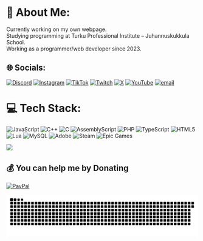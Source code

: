 # 💫 About Me:
Currently working on my own webpage.<br>Studying programming at Turku Professional Institute – Juhannuskukkula School.<br>Working as a programmer/web developer since 2023.


## 🌐 Socials:
[![Discord](https://img.shields.io/badge/Discord-%237289DA.svg?logo=discord&logoColor=white)](https://discord.gg/gordex1030) [![Instagram](https://img.shields.io/badge/Instagram-%23E4405F.svg?logo=Instagram&logoColor=white)](https://instagram.com/GORDEX000) [![TikTok](https://img.shields.io/badge/TikTok-%23000000.svg?logo=TikTok&logoColor=white)](https://tiktok.com/@@gordex50) [![Twitch](https://img.shields.io/badge/Twitch-%239146FF.svg?logo=Twitch&logoColor=white)](https://twitch.tv/https://www.twitch.tv/g0rdex000) [![X](https://img.shields.io/badge/X-black.svg?logo=X&logoColor=white)](https://x.com/GORDEX000) [![YouTube](https://img.shields.io/badge/YouTube-%23FF0000.svg?logo=YouTube&logoColor=white)](https://youtube.com/@https://www.youtube.com/@GORDEX000) [![email](https://img.shields.io/badge/Email-D14836?logo=gmail&logoColor=white)](mailto:ezatullahnuurzaii@outlook.com) 

# 💻 Tech Stack:
![JavaScript](https://img.shields.io/badge/javascript-%23323330.svg?style=for-the-badge&logo=javascript&logoColor=%23F7DF1E) ![C++](https://img.shields.io/badge/c++-%2300599C.svg?style=for-the-badge&logo=c%2B%2B&logoColor=white) ![C](https://img.shields.io/badge/c-%2300599C.svg?style=for-the-badge&logo=c&logoColor=white) ![AssemblyScript](https://img.shields.io/badge/assembly%20script-%23000000.svg?style=for-the-badge&logo=assemblyscript&logoColor=white) ![PHP](https://img.shields.io/badge/php-%23777BB4.svg?style=for-the-badge&logo=php&logoColor=white) ![TypeScript](https://img.shields.io/badge/typescript-%23007ACC.svg?style=for-the-badge&logo=typescript&logoColor=white) ![HTML5](https://img.shields.io/badge/html5-%23E34F26.svg?style=for-the-badge&logo=html5&logoColor=white) ![Lua](https://img.shields.io/badge/lua-%232C2D72.svg?style=for-the-badge&logo=lua&logoColor=white) ![MySQL](https://img.shields.io/badge/mysql-4479A1.svg?style=for-the-badge&logo=mysql&logoColor=white) ![Adobe](https://img.shields.io/badge/adobe-%23FF0000.svg?style=for-the-badge&logo=adobe&logoColor=white) ![Steam](https://img.shields.io/badge/steam-%23000000.svg?style=for-the-badge&logo=steam&logoColor=white) ![Epic Games](https://img.shields.io/badge/epicgames-%23313131.svg?style=for-the-badge&logo=epicgames&logoColor=white)


[![](https://visitcount.itsvg.in/api?id=gordex000&icon=0&color=0)](https://visitcount.itsvg.in)

  ## 💰 You can help me by Donating
  [![PayPal](https://img.shields.io/badge/PayPal-00457C?style=for-the-badge&logo=paypal&logoColor=white)](https://paypal.me/EzaNuurzaii) 

<picture>
  <source media="(prefers-color-scheme: dark)" srcset="https://raw.githubusercontent.com/gordex000/gordex000/output/github-snake-dark.svg" />
  <source media="(prefers-color-scheme: light)" srcset="https://raw.githubusercontent.com/gordex000/gordex000/output/github-snake.svg" />
  <img alt="github-snake" src="https://raw.githubusercontent.com/gordex000/gordex000/output/github-snake.svg" />
</picture>
<!-- Proudly created with GPRM ( https://gprm.itsvg.in ) -->
